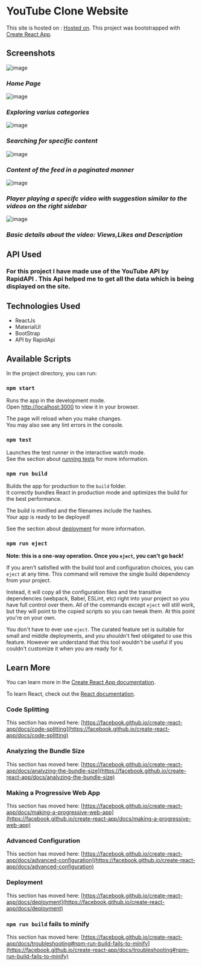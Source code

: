 # YouTube Clone Website

This site is hosted on : [Hosted on](https://ytcloneshrey.netlify.app/).
This project was bootstrapped with [Create React App](https://github.com/facebook/create-react-app).


## Screenshots

![image](https://github.com/shreyshah-06/YT-Clone/assets/96236688/388834a4-504f-4059-9092-120a32a79a0d)
### *Home Page*
![image](https://github.com/shreyshah-06/YT-Clone/assets/96236688/0d0cd525-522b-4e39-9ba7-e1a8be2ef58e)
### *Exploring varius categories*
![image](https://github.com/shreyshah-06/YT-Clone/assets/96236688/c2753a38-d2be-4035-92c9-46305af0c358)
### *Searching for specific content*
![image](https://github.com/shreyshah-06/YT-Clone/assets/96236688/aa0e8741-0d51-4c58-bd4a-c2190dea4e59)
### *Content of the feed in a paginated manner*
![image](https://github.com/shreyshah-06/YT-Clone/assets/96236688/621a868d-524b-4286-8481-1ef52da69669)
### *Player playing a specifc video with suggestion similar to the videos on the right sidebar*
![image](https://github.com/shreyshah-06/YT-Clone/assets/96236688/f2dee7c2-9a6a-4737-a392-380815e34fa3)
### *Basic details about the video: Views,Likes and Description*

## API Used
### For this project I have made use of the YouTube API by RapidAPI . This Api helped me to get all the data which is being displayed on the site.

## Technologies Used

* ReactJs
* MaterialUI
* BootStrap
* API by RapidApi

## Available Scripts

In the project directory, you can run:

### `npm start`

Runs the app in the development mode.\
Open [http://localhost:3000](http://localhost:3000) to view it in your browser.

The page will reload when you make changes.\
You may also see any lint errors in the console.

### `npm test`

Launches the test runner in the interactive watch mode.\
See the section about [running tests](https://facebook.github.io/create-react-app/docs/running-tests) for more information.

### `npm run build`

Builds the app for production to the `build` folder.\
It correctly bundles React in production mode and optimizes the build for the best performance.

The build is minified and the filenames include the hashes.\
Your app is ready to be deployed!

See the section about [deployment](https://facebook.github.io/create-react-app/docs/deployment) for more information.

### `npm run eject`

**Note: this is a one-way operation. Once you `eject`, you can't go back!**

If you aren't satisfied with the build tool and configuration choices, you can `eject` at any time. This command will remove the single build dependency from your project.

Instead, it will copy all the configuration files and the transitive dependencies (webpack, Babel, ESLint, etc) right into your project so you have full control over them. All of the commands except `eject` will still work, but they will point to the copied scripts so you can tweak them. At this point you're on your own.

You don't have to ever use `eject`. The curated feature set is suitable for small and middle deployments, and you shouldn't feel obligated to use this feature. However we understand that this tool wouldn't be useful if you couldn't customize it when you are ready for it.

## Learn More

You can learn more in the [Create React App documentation](https://facebook.github.io/create-react-app/docs/getting-started).

To learn React, check out the [React documentation](https://reactjs.org/).

### Code Splitting

This section has moved here: [https://facebook.github.io/create-react-app/docs/code-splitting](https://facebook.github.io/create-react-app/docs/code-splitting)

### Analyzing the Bundle Size

This section has moved here: [https://facebook.github.io/create-react-app/docs/analyzing-the-bundle-size](https://facebook.github.io/create-react-app/docs/analyzing-the-bundle-size)

### Making a Progressive Web App

This section has moved here: [https://facebook.github.io/create-react-app/docs/making-a-progressive-web-app](https://facebook.github.io/create-react-app/docs/making-a-progressive-web-app)

### Advanced Configuration

This section has moved here: [https://facebook.github.io/create-react-app/docs/advanced-configuration](https://facebook.github.io/create-react-app/docs/advanced-configuration)

### Deployment

This section has moved here: [https://facebook.github.io/create-react-app/docs/deployment](https://facebook.github.io/create-react-app/docs/deployment)

### `npm run build` fails to minify

This section has moved here: [https://facebook.github.io/create-react-app/docs/troubleshooting#npm-run-build-fails-to-minify](https://facebook.github.io/create-react-app/docs/troubleshooting#npm-run-build-fails-to-minify)
